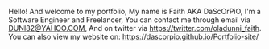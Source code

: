 Hello! And welcome to my portfolio,
My name is Faith AKA DaScOrPiO,
I'm a Software Engineer and Freelancer,
You can contact me through email via DUNI82@YAHOO.COM,
And on twitter via https://twitter.com/oladunni_faith.
You can also view my website on: https://dascorpio.github.io/Portfolio-site/
